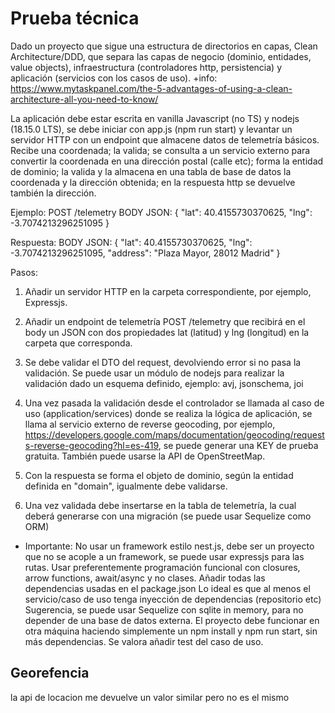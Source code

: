 # Prueba técnica

Dado un proyecto que sigue una estructura de directorios en capas, Clean Architecture/DDD,
que separa las capas de negocio (dominio, entidades, value objects), infraestructura (controladores http, persistencia) y aplicación (servicios con los casos de uso).
+info: https://www.mytaskpanel.com/the-5-advantages-of-using-a-clean-architecture-all-you-need-to-know/

La aplicación debe estar escrita en vanilla Javascript (no TS) y nodejs (18.15.0 LTS), se debe iniciar con app.js (npm run start) y levantar un servidor HTTP con un endpoint que almacene datos de telemetría básicos.
Recibe una coordenada; la valida; se consulta a un servicio externo para convertir la coordenada en una dirección postal (calle etc);
forma la entidad de dominio; la valida y la almacena en una tabla de base de datos la coordenada y la dirección obtenida; en la respuesta http se devuelve también la dirección.

Ejemplo:
POST /telemetry
BODY JSON: { "lat": 40.4155730370625, "lng": -3.7074213296251095 }

Respuesta:
BODY JSON: { "lat": 40.4155730370625, "lng": -3.7074213296251095, "address": "Plaza Mayor, 28012 Madrid" }

Pasos:

1. Añadir un servidor HTTP en la carpeta correspondiente, por ejemplo, Expressjs.

2. Añadir un endpoint de telemetría POST /telemetry que recibirá en el body un JSON con dos propiedades
   lat (latitud) y lng (longitud) en la carpeta que corresponda.

3. Se debe validar el DTO del request, devolviendo error si no pasa la validación. Se puede usar un módulo de nodejs
   para realizar la validación dado un esquema definido, ejemplo: avj, jsonschema, joi

4. Una vez pasada la validación desde el controlador se llamada al caso de uso (application/services) donde se realiza la lógica de
   aplicación, se llama al servicio externo de reverse geocoding, por ejemplo, https://developers.google.com/maps/documentation/geocoding/requests-reverse-geocoding?hl=es-419, se puede generar una KEY de prueba gratuita. También puede usarse la API de OpenStreetMap.

5. Con la respuesta se forma el objeto de dominio, según la entidad definida en "domain", igualmente debe validarse.

6. Una vez validada debe insertarse en la tabla de telemetría, la cual deberá generarse con una migración (se puede usar Sequelize como ORM)

- Importante:
  No usar un framework estilo nest.js, debe ser un proyecto que no se acople a un framework, se puede usar expressjs para las rutas.
  Usar preferentemente programación funcional con closures, arrow functions, await/async y no clases.
  Añadir todas las dependencias usadas en el package.json
  Lo ideal es que al menos el servicio/caso de uso tenga inyección de dependencias (repositorio etc)
  Sugerencia, se puede usar Sequelize con sqlite in memory, para no depender de una base de datos externa.
  El proyecto debe funcionar en otra máquina haciendo simplemente un npm install y npm run start, sin más dependencias.
  Se valora añadir test del caso de uso.

## Georefencia

la api de locacion me devuelve un valor similar pero no es el mismo
